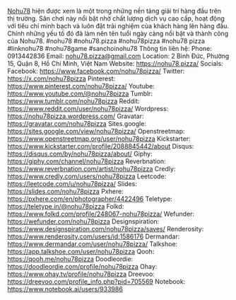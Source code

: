 <a href="https://nohu78.pizza/">Nohu78</a> hiện được xem là một trong những nền tảng giải trí hàng đầu trên thị trường. Sân chơi này nổi bật nhờ chất lượng dịch vụ cao cấp, hoạt động với tiêu chí minh bạch và luôn đặt trải nghiệm của khách hàng lên hàng đầu. Chính những yếu tố đó đã làm nên tên tuổi ngày càng nổi bật và thành công của Nohu78.
#nohu78  #nohu78.pizza  #nohu78pizza  #nohu78 pizza  #linknohu78  #nohu78game #sanchoinohu78
Thông tin liên hệ:
Phone: 0913442836
Email: nohu78.pizza@gmail.com
Location: 2 Bình Đức, Phường 15, Quận 8, Hồ Chí Minh, Việt Nam
Website: <a href="https://nohu78.pizza/">https://nohu78.pizza/</a>
Socials:
Facebook: <a href="https://www.facebook.com/nohu78pizza/">https://www.facebook.com/nohu78pizza/</a>
Twitter: <a href="https://x.com/nohu78pizza">https://x.com/nohu78pizza</a>
Pinterest: <a href="https://www.pinterest.com/nohu78pizza/">https://www.pinterest.com/nohu78pizza/</a>
Youtube: <a href="https://www.youtube.com/@nohu78pizza">https://www.youtube.com/@nohu78pizza</a>
Tumblr: <a href="https://www.tumblr.com/nohu78pizza">https://www.tumblr.com/nohu78pizza</a>
Reddit: <a href="https://www.reddit.com/user/nohu78pizza/">https://www.reddit.com/user/nohu78pizza/</a>
Wordpress: <a href="https://nohu78pizza.wordpress.com/">https://nohu78pizza.wordpress.com/</a>
Gravatar: <a href="https://gravatar.com/nohu78pizza">https://gravatar.com/nohu78pizza</a>
Sites.google: <a href="https://sites.google.com/view/nohu78pizza/">https://sites.google.com/view/nohu78pizza/</a>
Openstreetmap: <a href="https://www.openstreetmap.org/user/nohu78pizza">https://www.openstreetmap.org/user/nohu78pizza</a>
Kickstarter: <a href="https://www.kickstarter.com/profile/2088845442/about">https://www.kickstarter.com/profile/2088845442/about</a>
Disqus: <a href="https://disqus.com/by/nohu78pizza/about/">https://disqus.com/by/nohu78pizza/about/</a>
Giphy: <a href="https://giphy.com/channel/nohu78pizza">https://giphy.com/channel/nohu78pizza</a>
Reverbnation: <a href="https://www.reverbnation.com/artist/nohu78pizza">https://www.reverbnation.com/artist/nohu78pizza</a>
Credly: <a href="https://www.credly.com/users/nohu78pizza">https://www.credly.com/users/nohu78pizza</a>
Leetcode: <a href="https://leetcode.com/u/nohu78pizza/">https://leetcode.com/u/nohu78pizza/</a>
Slides: <a href="https://slides.com/nohu78pizza">https://slides.com/nohu78pizza</a>
Pxhere: <a href="https://pxhere.com/en/photographer/4422496">https://pxhere.com/en/photographer/4422496</a>
Teletype: <a href="https://teletype.in/@nohu78pizza">https://teletype.in/@nohu78pizza</a>
Folkd: <a href="https://www.folkd.com/profile/248067-nohu78pizza/">https://www.folkd.com/profile/248067-nohu78pizza/</a>
Wefunder: <a href="https://wefunder.com/nohu78pizza">https://wefunder.com/nohu78pizza</a>
Designspiration: <a href="https://www.designspiration.com/nohu78pizza/saves/">https://www.designspiration.com/nohu78pizza/saves/</a>
Renderosity: <a href="https://www.renderosity.com/users/id:1586176">https://www.renderosity.com/users/id:1586176</a>
Dermandar: <a href="https://www.dermandar.com/user/nohu78pizza/">https://www.dermandar.com/user/nohu78pizza/</a>
Talkshoe: <a href="https://app.talkshoe.com/user/nohu78pizza">https://app.talkshoe.com/user/nohu78pizza</a>
Qooh: <a href="https://qooh.me/nohu78pizza">https://qooh.me/nohu78pizza</a>
Doodleordie: <a href="https://doodleordie.com/profile/nohu78pizza">https://doodleordie.com/profile/nohu78pizza</a>
Ohay: <a href="https://www.ohay.tv/profile/nohu78pizza">https://www.ohay.tv/profile/nohu78pizza</a>
Dreevoo: <a href="https://dreevoo.com/profile_info.php?pid=705569">https://dreevoo.com/profile_info.php?pid=705569</a>
Notebook: <a href="https://www.notebook.ai/users/933986">https://www.notebook.ai/users/933986</a>